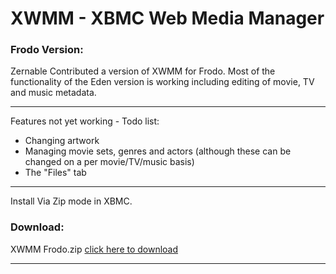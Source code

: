 XWMM - XBMC Web Media Manager
====

### Frodo Version:
Zernable Contributed a version of XWMM for Frodo. Most of the functionality of the Eden version is working including editing of movie, TV and music metadata.

- - -
Features not yet working - Todo list:

* Changing artwork
* Managing movie sets, genres and actors (although these can be changed on a per movie/TV/music basis)
* The "Files" tab

- - -
Install Via Zip mode in XBMC.

### Download:
XWMM Frodo.zip [click here to download](https://github.com/slash2009/XWMM/archive/frodo.zip "Title")
- - -
